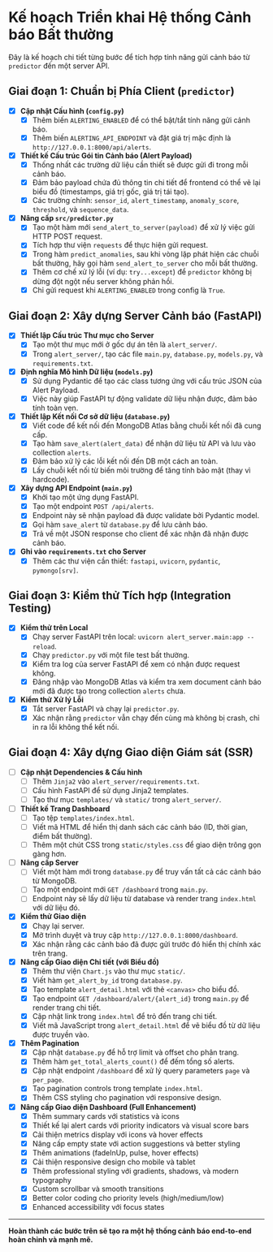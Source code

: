 # Kế hoạch Triển khai Hệ thống Cảnh báo Bất thường

Đây là kế hoạch chi tiết từng bước để tích hợp tính năng gửi cảnh báo từ `predictor` đến một server API.

## Giai đoạn 1: Chuẩn bị Phía Client (`predictor`)

-   [x] **Cập nhật Cấu hình (`config.py`)**
    -   [x] Thêm biến `ALERTING_ENABLED` để có thể bật/tắt tính năng gửi cảnh báo.
    -   [x] Thêm biến `ALERTING_API_ENDPOINT` và đặt giá trị mặc định là `http://127.0.0.1:8000/api/alerts`.

-   [x] **Thiết kế Cấu trúc Gói tin Cảnh báo (Alert Payload)**
    -   [x] Thống nhất các trường dữ liệu cần thiết sẽ được gửi đi trong mỗi cảnh báo.
    -   [x] Đảm bảo payload chứa đủ thông tin chi tiết để frontend có thể vẽ lại biểu đồ (timestamps, giá trị gốc, giá trị tái tạo).
    -   [x] Các trường chính: `sensor_id`, `alert_timestamp`, `anomaly_score`, `threshold`, và `sequence_data`.

-   [x] **Nâng cấp `src/predictor.py`**
    -   [x] Tạo một hàm mới `send_alert_to_server(payload)` để xử lý việc gửi HTTP POST request.
    -   [x] Tích hợp thư viện `requests` để thực hiện gửi request.
    -   [x] Trong hàm `predict_anomalies`, sau khi vòng lặp phát hiện các chuỗi bất thường, hãy gọi hàm `send_alert_to_server` cho mỗi bất thường.
    -   [x] Thêm cơ chế xử lý lỗi (ví dụ: `try...except`) để `predictor` không bị dừng đột ngột nếu server không phản hồi.
    -   [x] Chỉ gửi request khi `ALERTING_ENABLED` trong config là `True`.

## Giai đoạn 2: Xây dựng Server Cảnh báo (FastAPI)

-   [x] **Thiết lập Cấu trúc Thư mục cho Server**
    -   [x] Tạo một thư mục mới ở gốc dự án tên là `alert_server/`.
    -   [x] Trong `alert_server/`, tạo các file `main.py`, `database.py`, `models.py`, và `requirements.txt`.

-   [x] **Định nghĩa Mô hình Dữ liệu (`models.py`)**
    -   [x] Sử dụng Pydantic để tạo các class tương ứng với cấu trúc JSON của Alert Payload.
    -   [x] Việc này giúp FastAPI tự động validate dữ liệu nhận được, đảm bảo tính toàn vẹn.

-   [x] **Thiết lập Kết nối Cơ sở dữ liệu (`database.py`)**
    -   [x] Viết code để kết nối đến MongoDB Atlas bằng chuỗi kết nối đã cung cấp.
    -   [x] Tạo hàm `save_alert(alert_data)` để nhận dữ liệu từ API và lưu vào collection `alerts`.
    -   [x] Đảm bảo xử lý các lỗi kết nối đến DB một cách an toàn.
    -   [x] Lấy chuỗi kết nối từ biến môi trường để tăng tính bảo mật (thay vì hardcode).

-   [x] **Xây dựng API Endpoint (`main.py`)**
    -   [x] Khởi tạo một ứng dụng FastAPI.
    -   [x] Tạo một endpoint `POST /api/alerts`.
    -   [x] Endpoint này sẽ nhận payload đã được validate bởi Pydantic model.
    -   [x] Gọi hàm `save_alert` từ `database.py` để lưu cảnh báo.
    -   [x] Trả về một JSON response cho client để xác nhận đã nhận được cảnh báo.

-   [x] **Ghi vào `requirements.txt` cho Server**
    -   [x] Thêm các thư viện cần thiết: `fastapi`, `uvicorn`, `pydantic`, `pymongo[srv]`.

## Giai đoạn 3: Kiểm thử Tích hợp (Integration Testing)

-   [x] **Kiểm thử trên Local**
    -   [x] Chạy server FastAPI trên local: `uvicorn alert_server.main:app --reload`.
    -   [x] Chạy `predictor.py` với một file test bất thường.
    -   [x] Kiểm tra log của server FastAPI để xem có nhận được request không.
    -   [x] Đăng nhập vào MongoDB Atlas và kiểm tra xem document cảnh báo mới đã được tạo trong collection `alerts` chưa.

-   [x] **Kiểm thử Xử lý Lỗi**
    -   [x] Tắt server FastAPI và chạy lại `predictor.py`.
    -   [x] Xác nhận rằng `predictor` vẫn chạy đến cùng mà không bị crash, chỉ in ra lỗi không thể kết nối.

## Giai đoạn 4: Xây dựng Giao diện Giám sát (SSR)

-   [ ] **Cập nhật Dependencies & Cấu hình**
    -   [ ] Thêm `Jinja2` vào `alert_server/requirements.txt`.
    -   [ ] Cấu hình FastAPI để sử dụng Jinja2 templates.
    -   [ ] Tạo thư mục `templates/` và `static/` trong `alert_server/`.

-   [ ] **Thiết kế Trang Dashboard**
    -   [ ] Tạo tệp `templates/index.html`.
    -   [ ] Viết mã HTML để hiển thị danh sách các cảnh báo (ID, thời gian, điểm bất thường).
    -   [ ] Thêm một chút CSS trong `static/styles.css` để giao diện trông gọn gàng hơn.

-   [ ] **Nâng cấp Server**
    -   [ ] Viết một hàm mới trong `database.py` để truy vấn tất cả các cảnh báo từ MongoDB.
    -   [ ] Tạo một endpoint mới `GET /dashboard` trong `main.py`.
    -   [ ] Endpoint này sẽ lấy dữ liệu từ database và render trang `index.html` với dữ liệu đó.

-   [x] **Kiểm thử Giao diện**
    -   [x] Chạy lại server.
    -   [x] Mở trình duyệt và truy cập `http://127.0.0.1:8000/dashboard`.
    -   [x] Xác nhận rằng các cảnh báo đã được gửi trước đó hiển thị chính xác trên trang.

-   [x] **Nâng cấp Giao diện Chi tiết (với Biểu đồ)**
    -   [x] Thêm thư viện `Chart.js` vào thư mục `static/`.
    -   [x] Viết hàm `get_alert_by_id` trong `database.py`.
    -   [x] Tạo template `alert_detail.html` với thẻ `<canvas>` cho biểu đồ.
    -   [x] Tạo endpoint `GET /dashboard/alert/{alert_id}` trong `main.py` để render trang chi tiết.
    -   [x] Cập nhật link trong `index.html` để trỏ đến trang chi tiết.
    -   [x] Viết mã JavaScript trong `alert_detail.html` để vẽ biểu đồ từ dữ liệu được truyền vào.

-   [x] **Thêm Pagination**
    -   [x] Cập nhật `database.py` để hỗ trợ limit và offset cho phân trang.
    -   [x] Thêm hàm `get_total_alerts_count()` để đếm tổng số alerts.
    -   [x] Cập nhật endpoint `/dashboard` để xử lý query parameters `page` và `per_page`.
    -   [x] Tạo pagination controls trong template `index.html`.
    -   [x] Thêm CSS styling cho pagination với responsive design.

-   [x] **Nâng cấp Giao diện Dashboard (Full Enhancement)**
    -   [x] Thêm summary cards với statistics và icons
    -   [x] Thiết kế lại alert cards với priority indicators và visual score bars
    -   [x] Cải thiện metrics display với icons và hover effects
    -   [x] Nâng cấp empty state với action suggestions và better styling
    -   [x] Thêm animations (fadeInUp, pulse, hover effects)
    -   [x] Cải thiện responsive design cho mobile và tablet
    -   [x] Thêm professional styling với gradients, shadows, và modern typography
    -   [x] Custom scrollbar và smooth transitions
    -   [x] Better color coding cho priority levels (high/medium/low)
    -   [x] Enhanced accessibility với focus states

---
**Hoàn thành các bước trên sẽ tạo ra một hệ thống cảnh báo end-to-end hoàn chỉnh và mạnh mẽ.**

